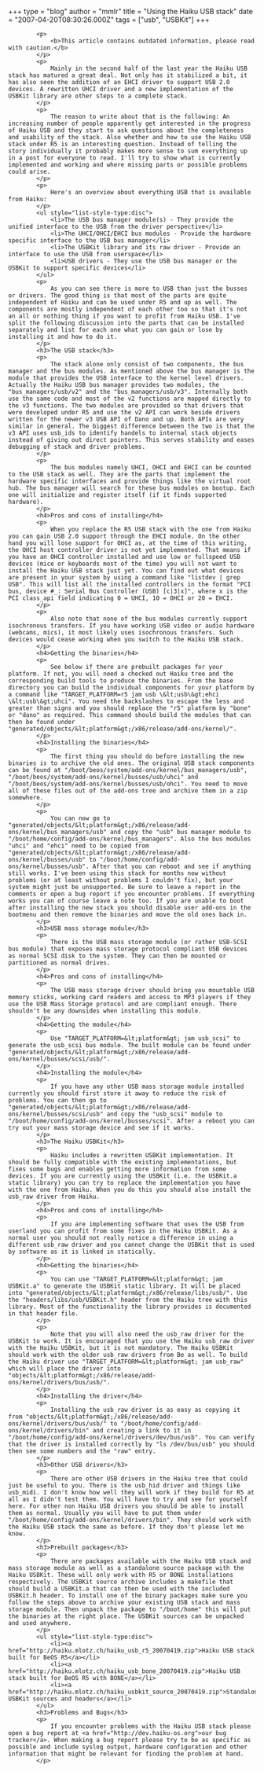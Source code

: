 +++
type = "blog"
author = "mmlr"
title = "Using the Haiku USB stack"
date = "2007-04-20T08:30:26.000Z"
tags = ["usb", "USBKit"]
+++

			<p>
				<b>This article contains outdated information, please read with caution.</b>
			</p>
			<p>
				Mainly in the second half of the last year the Haiku USB stack has matured a great deal. Not only has it stabilized a bit, it has also seen the addition of an EHCI driver to support USB 2.0 devices. A rewritten UHCI driver and a new implementation of the USBKit library are other steps to a complete stack.
			</p>
			<p>
				The reason to write about that is the following: An increasing number of people apparently get interested in the progress of Haiku USB and they start to ask questions about the completeness and usability of the stack. Also whether and how to use the Haiku USB stack under R5 is an interesting question. Instead of telling the story individually it probably makes more sense to sum everything up in a post for everyone to read. I'll try to show what is currently implemented and working and where missing parts or possible problems could arise.
			</p>
			<p>
				Here's an overview about everything USB that is available from Haiku:
			</p>
			<ul style="list-style-type:disc">
				<li>The USB bus manager module(s) - They provide the unified interface to the USB from the driver perspective</li>
				<li>The UHCI/OHCI/EHCI bus modules - Provide the hardware specific interface to the USB bus manager</li>
				<li>The USBKit library and its raw driver - Provide an interface to use the USB from userspace</li>
				<li>USB drivers - They use the USB bus manager or the USBKit to support specific devices</li>
			</ul>
			<p>
				As you can see there is more to USB than just the busses or drivers. The good thing is that most of the parts are quite independent of Haiku and can be used under R5 and up as well. The components are mostly independent of each other too so that it's not an all or nothing thing if you want to profit from Haiku USB. I've split the following discussion into the parts that can be installed separately and list for each one what you can gain or lose by installing it and how to do it.
			</p>
			<h3>The USB stack</h3>
			<p>
				The stack alone only consist of two components, the bus manager and the bus modules. As mentioned above the bus manager is the module that provides the USB interface to the kernel level drivers. Actually the Haiku USB bus manager provides two modules, the "bus_managers/usb/v2" and the "bus_managers/usb/v3". Internally both use the same code and most of the v2 functions are mapped directly to the v3 functions. The two modules are provided so that drivers that were developed under R5 and use the v2 API can work beside drivers written for the newer v3 USB API of Dano and up. Both APIs are very similar in general. The biggest difference between the two is that the v3 API uses usb_ids to identify handels to internal stack objects instead of giving out direct pointers. This serves stability and eases debugging of stack and driver problems.
			</p>
			<p>
				The bus modules namely UHCI, OHCI and EHCI can be counted to the USB stack as well. They are the parts that implement the hardware specific interfaces and provide things like the virtual root hub. The bus manager will search for these bus modules on bootup. Each one will initialize and register itself (if it finds supported hardware).
			</p>
			<h4>Pros and cons of installing</h4>
			<p>
				When you replace the R5 USB stack with the one from Haiku you can gain USB 2.0 support through the EHCI module. On the other hand you will lose support for OHCI as, at the time of this writing, the OHCI host controller driver is not yet implemented. That means if you have an OHCI controller installed and use low or fullspeed USB devices (mice or keyboards most of the time) you will not want to install the Haiku USB stack just yet. You can find out what devices are present in your system by using a command like "listdev | grep USB". This will list all the installed controllers in the format "PCI bus, device #_: Serial Bus Controller (USB) [c|3|x]", where x is the PCI class_api field indicating 0 = UHCI, 10 = OHCI or 20 = EHCI.
			</p>
			<p>
				Also note that none of the bus modules currently support isochronous transfers. If you have working USB video or audio hardware (webcams, mics), it most likely uses isochronous transfers. Such devices would cease working when you switch to the Haiku USB stack.
			</p>
			<h4>Getting the binaries</h4>
			<p>
				See below if there are prebuilt packages for your platform. If not, you will need a checked out Haiku tree and the corresponding build tools to produce the binaries. From the base directory you can build the individual components for your platform by a command like "TARGET_PLATFORM=r5 jam usb \&lt;usb\&gt;ehci \&lt;usb\&gt;uhci". You need the backslashes to escape the less and greater than signs and you should replace the "r5" platform by "bone" or "dano" as required. This command should build the modules that can then be found under "generated/objects/&lt;platform&gt;/x86/release/add-ons/kernel/".
			</p>
			<h4>Installing the binaries</h4>
			<p>
				The first thing you should do before installing the new binaries is to archive the old ones. The original USB stack components can be found at "/boot/beos/system/add-ons/kernel/bus_managers/usb", "/boot/beos/system/add-ons/kernel/busses/usb/uhci" and "/boot/beos/system/add-ons/kernel/busses/usb/ohci". You need to move all of these files out of the add-ons tree and archive them in a zip somewhere.
			</p>
			<p>
				You can now go to "generated/objects/&lt;platform&gt;/x86/release/add-ons/kernel/bus_managers/usb" and copy the "usb" bus manager module to "/boot/home/config/add-ons/kernel/bus_managers". Also the bus modules "uhci" and "ehci" need to be copied from "generated/objects/&lt;platform&gt;/x86/release/add-ons/kernel/busses/usb" to "/boot/home/config/add-ons/kernel/busses/usb". After that you can reboot and see if anything still works. I've been using this stack for months now without problems (or at least without problems I couldn't fix), but your system might just be unsupported. Be sure to leave a report in the comments or open a bug report if you encounter problems. If everything works you can of course leave a note too. If you are unable to boot after installing the new stack you should disable user add-ons in the bootmenu and then remove the binaries and move the old ones back in.
			</p>
			<h3>USB mass storage module</h3>
			<p>
				There is the USB mass storage module (or rather USB-SCSI bus module) that exposes mass storage protocol compliant USB devices as normal SCSI disk to the system. They can then be mounted or partitioned as normal drives.
			</p>
			<h4>Pros and cons of installing</h4>
			<p>
				The USB mass storage driver should bring you mountable USB memory sticks, working card readers and access to MP3 players if they use the USB Mass Storage protocol and are compliant enough. There shouldn't be any downsides when installing this module.
			</p>
			<h4>Getting the module</h4>
			<p>
				Use "TARGET_PLATFORM=&lt;platform&gt; jam usb_scsi" to generate the usb_scsi bus module. The built module can be found under "generated/objects/&lt;platform&gt;/x86/release/add-ons/kernel/busses/scsi/usb/".
			</p>
			<h4>Installing the module</h4>
			<p>
				If you have any other USB mass storage module installed currently you should first store it away to reduce the risk of problems. You can then go to "generated/objects/&lt;platform&gt;/x86/release/add-ons/kernel/busses/scsi/usb" and copy the "usb_scsi" module to "/boot/home/config/add-ons/kernel/busses/scsi". After a reboot you can try out your mass storage device and see if it works.
			</p>
			<h3>The Haiku USBKit</h3>
			<p>
				Haiku includes a rewritten USBKit implementation. It should be fully compatible with the existing implementations, but fixes some bugs and enables getting more information from some devices. If you are currently using the USBKit (i.e. the USBKit.a static library) you can try to replace the implementation you have with the one from Haiku. When you do this you should also install the usb_raw driver from Haiku.
			</p>
			<h4>Pros and cons of installing</h4>
			<p>
				If you are implementing software that uses the USB from userland you can profit from some fixes in the Haiku USBKit. As a normal user you should not really notice a difference in using a different usb_raw driver and you cannot change the USBKit that is used by software as it is linked in statically.
			</p>
			<h4>Getting the binaries</h4>
			<p>
				You can use "TARGET_PLATFORM=&lt;platform&gt; jam USBKit.a" to generate the USBKit static library. It will be placed into "generated/objects/&lt;platform&gt;/x86/release/libs/usb/". Use the "headers/libs/usb/USBKit.h" header from the Haiku tree with this library. Most of the functionality the library provides is documented in that header file.
			</p>
			<p>
				Note that you will also need the usb_raw driver for the USBKit to work. It is encouraged that you use the Haiku usb_raw driver with the Haiku USBKit, but it is not mandatory. The Haiku USBKit should work with the older usb_raw drivers from Be as well. To build the Haiku driver use "TARGET_PLATFORM=&lt;platform&gt; jam usb_raw" which will place the driver into "objects/&lt;platform&gt;/x86/release/add-ons/kernel/drivers/bus/usb/".
			</p>
			<h4>Installing the driver</h4>
			<p>
				Installing the usb_raw driver is as easy as copying it from "objects/&lt;platform&gt;/x86/release/add-ons/kernel/drivers/bus/usb/" to "/boot/home/config/add-ons/kernel/drivers/bin" and creating a link to it in "/boot/home/config/add-ons/kernel/drivers/dev/bus/usb". You can verify that the driver is installed correctly by "ls /dev/bus/usb" you should then see some numbers and the "raw" entry.
			</p>
			<h3>Other USB drivers</h3>
			<p>
				There are other USB drivers in the Haiku tree that could just be useful to you. There is the usb_hid driver and things like usb_midi. I don't know how well they will work if they build for R5 at all as I didn't test them. You will have to try and see for yourself here. For other non Haiku USB drivers you should be able to install them as normal. Usually you will have to put them under "/boot/home/config/add-ons/kernel/drivers/bin". They should work with the Haiku USB stack the same as before. If they don't please let me know.
			</p>
			<h3>Prebuilt packages</h3>
			<p>
				There are packages available with the Haiku USB stack and mass storage module as well as a standalone source package with the Haiku USBKit. These will only work with R5 or BONE installations respectively. The USBKit source archive includes a makefile that should build a USBKit.a that can then be used with the included USBKit.h header. To install one of the binary packages make sure you follow the steps above to archive your existing USB stack and mass storage module. Then unpack the package to "/boot/home" this will put the binaries at the right place. The USBKit sources can be unpacked and used anywhere.
			</p>
			<ul style="list-style-type:disc">
				<li><a href="http://haiku.mlotz.ch/haiku_usb_r5_20070419.zip">Haiku USB stack built for BeOS R5</a></li>
				<li><a href="http://haiku.mlotz.ch/haiku_usb_bone_20070419.zip">Haiku USB stack built for BeOS R5 with BONE</a></li>
				<li><a href="http://haiku.mlotz.ch/haiku_usbkit_source_20070419.zip">Standalone USBKit sources and headers</a></li>
			</ul>
			<h3>Problems and Bugs</h3>
			<p>
				If you encounter problems with the Haiku USB stack please open a bug report at <a href="http://dev.haiku-os.org">our bug tracker</a>. When making a bug report please try to be as specific as possible and include syslog output, hardware configuration and other information that might be relevant for finding the problem at hand.
			</p>
